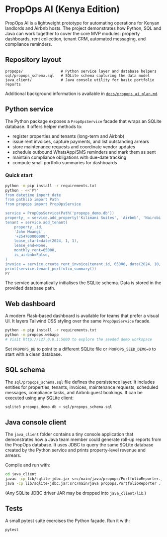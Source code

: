 # PropOps AI (Kenya Edition)

PropOps AI is a lightweight prototype for automating operations for Kenyan
landlords and Airbnb hosts. The project demonstrates how Python, SQL and Java
can work together to cover the core MVP modules: property dashboards, rent
collection, tenant CRM, automated messaging, and compliance reminders.

## Repository layout

```
propops/                 # Python service layer and database helpers
sql/propops_schema.sql   # SQLite schema capturing the data model
java_client/             # Java console utility for basic portfolio reports
```

Additional background information is available in
[`docs/propops_ai_plan.md`](docs/propops_ai_plan.md).

## Python service

The Python package exposes a `PropOpsService` facade that wraps an SQLite
database. It offers helper methods to:

- register properties and tenants (long-term and Airbnb)
- issue rent invoices, capture payments, and list outstanding arrears
- store maintenance requests and coordinate vendor updates
- schedule outbound WhatsApp/SMS reminders and mark them as sent
- maintain compliance obligations with due-date tracking
- compute small portfolio summaries for dashboards

### Quick start

```bash
python -m pip install -r requirements.txt
python - <<'PY'
from datetime import date
from pathlib import Path
from propops import PropOpsService

service = PropOpsService(Path('propops_demo.db'))
property_ = service.add_property('Kilimani Suites', 'Airbnb', 'Nairobi', units=6)
tenant = service.add_tenant(
    property_.id,
    'John Mwangi',
    '+254700000000',
    lease_start=date(2024, 1, 1),
    lease_end=None,
    monthly_rent=65000,
    is_airbnb=False,
)
invoice = service.create_rent_invoice(tenant.id, 65000, date(2024, 10, 1))
print(service.tenant_portfolio_summary())
PY
```

The service automatically initialises the SQLite schema. Data is stored in the
provided database path.

## Web dashboard

A modern Flask-based dashboard is available for teams that prefer a visual UI.
It layers Tailwind CSS styling over the same `PropOpsService` facade.

```bash
python -m pip install -r requirements.txt
python -m propops.webapp
# Visit http://127.0.0.1:5000 to explore the seeded demo workspace
```

Set `PROPOPS_DB` to point to a different SQLite file or `PROPOPS_SEED_DEMO=0`
to start with a clean database.

## SQL schema

The `sql/propops_schema.sql` file defines the persistence layer. It includes
entities for properties, tenants, invoices, maintenance requests, scheduled
messages, compliance tasks, and Airbnb guest bookings. It can be executed using
any SQLite client:

```bash
sqlite3 propops_demo.db < sql/propops_schema.sql
```

## Java console client

The `java_client` folder contains a tiny console application that demonstrates
how a Java team member could generate roll-up reports from the PropOps
database. It uses JDBC to query the same SQLite database created by the Python
service and prints property-level revenue and arrears.

Compile and run with:

```bash
cd java_client
javac -cp lib/sqlite-jdbc.jar src/main/java/propops/PortfolioReporter.java
java -cp lib/sqlite-jdbc.jar:src/main/java propops.PortfolioReporter ../propops_demo.db
```

(Any SQLite JDBC driver JAR may be dropped into `java_client/lib`.)

## Tests

A small pytest suite exercises the Python façade. Run it with:

```bash
pytest
```
